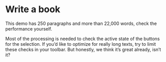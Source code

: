 # Write a book

This demo has 250 paragraphs and more than 22,000 words, check the performance yourself.

Most of the processing is needed to check the active state of the buttons for the selection. If you’d like to optimize for really long texts, try to limit these checks in your toolbar. But honestly, we think it’s great already, isn’t it?

<demo name="Examples/Book" />
